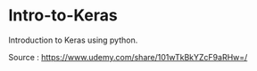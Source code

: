 # Intro-to-Keras
Introduction to Keras using python.

Source : https://www.udemy.com/share/101wTkBkYZcF9aRHw=/
